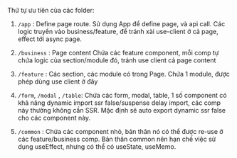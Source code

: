 Thứ tự ưu tiên của các folder:

  1. `/app` : Define page route.
    Sử dụng App để define page, và api call. Các logic truyền vào business/feature, để tránh xài use-client ở cả page, effect tới async page.
  
  2. `/business` : Page content
    Chứa các feature component, mỗi comp tự chứa logic của section/module đó, tránh use client cả page content
  
  3. `/feature` : Các section, các module có trong Page.
    Chứa 1 module, được phép dùng use client ở đây
  
  4. `/form`, `/modal` , `/table`: Chứa các form, modal, table, 1 số component có khả năng dynamic import ssr false/suspense delay import, các comp này thường không cần SSR. Mặc định sẽ auto export dynamic ssr false cho các component này.

  5. `/common` : Chứa các component nhỏ, bản thân nó có thể được re-use ở các feature/business comp. Bản thân common nên hạn chế việc sử dụng useEffect, nhưng có thể có useState, useMemo.
